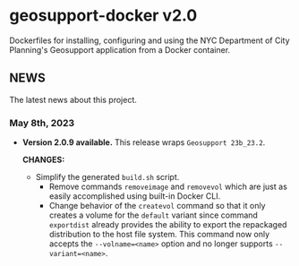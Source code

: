 # geosupport-docker v2.0

Dockerfiles for installing, configuring and using the NYC Department of City Planning's Geosupport application from a Docker container.

## NEWS

The latest news about this project.

### May 8th, 2023

* **Version 2.0.9 available.** This release wraps `Geosupport 23b_23.2`.

  **CHANGES:**

  * Simplify the generated `build.sh` script.
    * Remove commands `removeimage` and `removevol` which are just as easily accomplished using built-in Docker CLI.
    * Change behavior of the `createvol` command so that it only creates a volume for the `default` variant since command `exportdist` already provides the ability to export the repackaged distribution to the host file system. This command now only accepts the `--volname=<name>` option and no longer supports `--variant=<name>`.
